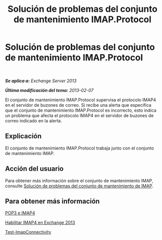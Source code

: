﻿---
title: Solución de problemas del conjunto de mantenimiento IMAP.Protocol
TOCTitle: Solución de problemas del conjunto de mantenimiento IMAP.Protocol
ms:assetid: ab0df2c9-5a85-4061-ba67-750962d14c1b
ms:mtpsurl: https://technet.microsoft.com/es-es/library/ms.exch.scom.imap.protocol(v=EXCHG.150)
ms:contentKeyID: 53181915
ms.date: 10/08/2015
mtps_version: v=EXCHG.150
ms.translationtype: HT
---

# Solución de problemas del conjunto de mantenimiento IMAP.Protocol

 

_**Se aplica a:**  Exchange Server 2013_

_**Última modificación del tema:**  2013-02-07_

El conjunto de mantenimiento IMAP.Protocol supervisa el protocolo IMAP4 en el servidor de buzones de correo. Si recibe una alerta que especifica que el conjunto de mantenimiento IMAP.Protocol es incorrecto, esto indica un problema que afecta el protocolo IMAP4 en el servidor de buzones de correo indicado en la alerta.

## Explicación

El conjunto de mantenimiento IMAP.Protocol trabaja junto con el conjunto de mantenimiento IMAP.

## Acción del usuario

Para obtener más información sobre el conjunto de mantenimiento IMAP, consulte [Solución de problemas del conjunto de mantenimiento de IMAP](troubleshooting-imap-health-set.md).

## Para obtener más información

[POP3 e IMAP4](https://technet.microsoft.com/es-es/library/jj657728\(v=exchg.150\))

[Habilitar IMAP4 en Exchange 2013](https://technet.microsoft.com/es-es/library/bb124489\(v=exchg.150\))

[Test-ImapConnectivity](https://technet.microsoft.com/es-es/library/bb738126\(v=exchg.150\))

